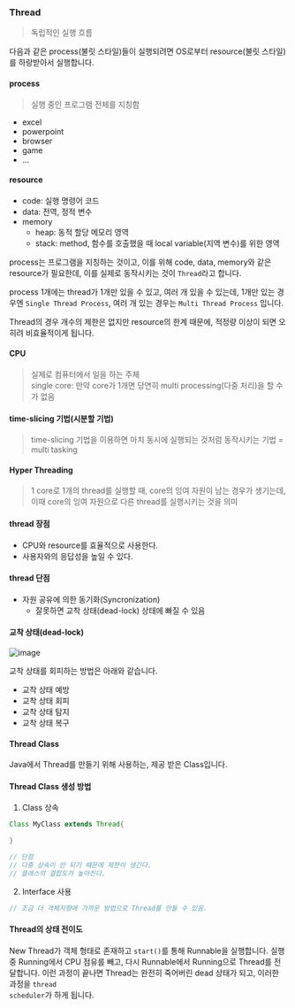 ### Thread
> 독립적인 실행 흐름

다음과 같은 process(불릿 스타일)들이 실행되려면 OS로부터 resource(불릿 스타일)를 하랑받아서 실행합니다.

#### process
> 실행 중인 프로그램 전체를 지칭함
- excel
- powerpoint
- browser
- game
- ...

#### resource
- code: 실행 명령어 코드
- data: 전역, 정적 변수
- memory
  - heap: 동적 할당 메모리 영역
  - stack: method, 함수를 호출했을 때 local variable(지역 변수)를 위한 영역

process는 프로그램을 지칭하는 것이고, 이를 위해 code, data, memory와 같은 resource가 필요한데, 이를 실제로 동작시키는 것이 <code>Thread</code>라고 합니다.

process 1개에는 thread가 1개만 있을 수 있고, 여러 개 있을 수 있는데, 1개만 있는 경우엔 <code>Single Thread Process</code>, 여러 개 있는 경우는 <code>Multi Thread Process</code>
입니다.

Thread의 경우 개수의 제한은 없지만 resource의 한계 때문에, 적정량 이상이 되면 오히려 비효율적이게 됩니다. 

#### CPU

> 실제로 컴퓨터에서 일을 하는 주체 <br>
> single core: 만약 core가 1개면 당연히 multi processing(다중 처리)을 할 수가 없음

#### time-slicing 기법(시분할 기법)
> time-slicing 기법을 이용하면 마치 동시에 실행되는 것처럼 동작시키는 기법 = multi tasking

#### Hyper Threading
> 1 core로 1개의 thread를 실행할 때, core의 잉여 자원이 남는 경우가 생기는데, 이때 core의 잉여 자원으로 다른 thread를 실행시키는 것을 의미

#### thread 장점
- CPU와 resource를 효율적으로 사용한다.
- 사용자와의 응답성을 높일 수 있다.

#### thread 단점
- 자원 공유에 의한 동기화(Syncronization)
  - 잘못하면 교착 상태(dead-lock) 상태에 빠질 수 있음

#### 교착 상태(dead-lock)

![image](https://user-images.githubusercontent.com/85447054/206067583-28af1dee-40ae-4a63-98f9-d22098c619cb.png)

교착 상태를 회피하는 방법은 아래와 같습니다.

- 교착 상태 예방
- 교착 상태 회피
- 교착 상태 탐지
- 교착 상태 복구

#### Thread Class
Java에서 Thread를 만들기 위해 사용하는, 제공 받은 Class입니다.

#### Thread Class 생성 방법

1. Class 상속
```java
Class MyClass extends Thread{
  
}

// 단점
// 다중 상속이 안 되기 때문에 제한이 생긴다.
// 클래스의 결합도가 높아진다.
```

2. Interface 사용
```java
// 조금 더 객체지향에 가까운 방법으로 Thread를 만들 수 있음.
```

#### Thread의 상태 전이도

New Thread가 객체 형태로 존재하고 <code>start()</code>를 통해 Runnable을 실행합니다. 실행 중 Running에서 CPU 점유를 빼고, 다시 Runnable에서 Running으로 Thread를 전달합니다.
이런 과정이 끝나면 Thread는 완전히 죽어버린 dead 상태가 되고, 이러한 과정을 <code>thread scheduler</code>가 하게 됩니다.
